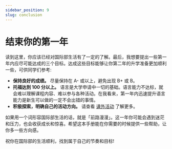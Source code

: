 ```yaml
---
sidebar_position: 9
slug: conclusion
---
```


# 结束你的第一年

读到这里，你应该已经对国际部生活有了一定的了解。最后，我想要提出一些第一年内应尽可能达成的三个目标。达成这些目标能够让你第二年的升学准备更加顺利一些，可供同学们参考:

* **保持良好的成绩。** 尽量保持在 A- 或以上，避免出现 B+ 或 B。
* **托福达到 100 分以上。** 语言是大学申请中一切的基础。语言能力不达标，就会难以理解课程内容、难以参与各种活动。在我看来，第一年内迅速提升语言能力是新生可以做的一定不会出错的事情。
* **积极探索，明确自己的活动方向。** 请查看 [课外活动](/college-application/extracurricular-activities) 了解更多。

如果用一个词形容国际部生活的话，就是「前路漫漫」。这一年你可能会遇到迷茫和压力，也会收获成长和惊喜。希望这本手册能在你需要的时候提供一些帮助，让你多一些方向感。

祝你在国际部的生活顺利，找到属于自己的节奏和目标!
